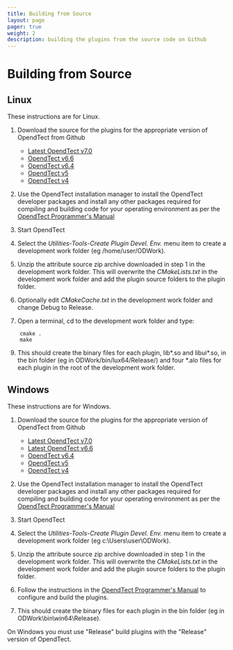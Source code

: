 ```yaml
---
title: Building from Source
layout: page
pager: true
weight: 2
description: building the plugins from the source code on Github
---
```

# Building from Source

## Linux
These instructions are for Linux.

1. Download the source for the plugins for the appropriate version of OpendTect from Github

    - [Latest OpendTect v7.0](https://github.com/waynegm/OpendTect-Plugins/archive/master.zip)
    - [OpendTect v6.6](https://github.com/waynegm/OpendTect-Plugins/archive/6.6.zip)
    - [OpendTect v6.4](https://github.com/waynegm/OpendTect-Plugins/archive/6.4.zip)
    - [OpendTect v5](https://github.com/waynegm/OpendTect-Plugins/archive/v5-stable.zip)
    - [OpendTect v4](https://github.com/waynegm/OpendTect-4-plugins/archive/master.zip)

2. Use the OpendTect installation manager to install the OpendTect developer packages and install any other packages required for compiling and building code for your operating environment as per the <a href="http://www.opendtect.org/rel/doc/Programmer/" target="_blank">OpendTect Programmer's Manual</a>

3. Start OpendTect

4. Select the *Utilities-Tools-Create Plugin Devel. Env.* menu item to create a development work folder (eg /home/user/ODWork).

5. Unzip the attribute source zip archive downloaded in step 1 in the development work folder. This will overwrite the *CMakeLists.txt* in the development work folder and add the plugin source folders to the plugin folder.

6. Optionally edit *CMakeCache.txt* in the development work folder and change Debug to Release.

7. Open a terminal, cd to the development work folder and type:
```
	cmake .
	make
```

9. This should create the binary files for each plugin, lib\*.so and libui\*.so, in the bin folder (eg in ODWork/bin/lux64/Release/) and four \*.alo files for each plugin in the root of the development work folder.

## Windows
These instructions are for Windows.

1. Download the source for the plugins for the appropriate version of OpendTect from Github
    - [Latest OpendTect v7.0](https://github.com/waynegm/OpendTect-Plugins/archive/master.zip)
    - [Latest OpendTect v6.6](https://github.com/waynegm/OpendTect-Plugins/archive/6.6.zip)
    - [OpendTect v6.4](https://github.com/waynegm/OpendTect-Plugins/archive/6.4.zip)
    - [OpendTect v5](https://github.com/waynegm/OpendTect-Plugins/archive/v5-stable.zip)
    - [OpendTect v4](https://github.com/waynegm/OpendTect-4-plugins/archive/master.zip)

2. Use the OpendTect installation manager to install the OpendTect developer packages and install any other packages required for compiling and building code for your operating environment as per the <a href="http://www.opendtect.org/rel/doc/Programmer/" target="_blank">OpendTect Programmer's Manual</a>

3. Start OpendTect

4. Select the *Utilities-Tools-Create Plugin Devel. Env.* menu item to create a development work folder (eg c:\Users\user\ODWork).

5. Unzip the attribute source zip archive downloaded in step 1 in the development work folder. This will overwrite the *CMakeLists.txt* in the development work folder and add the plugin source folders to the plugin folder.

6. Follow the instructions in the [OpendTect Programmer's Manual](http://opendtect.org/rel/doc/Programmer/windows.html) to configure and build the plugins.

7. This should create the binary files for each plugin in the bin folder (eg in ODWork\bin\win64\Release).

On Windows you must use "Release" build plugins with the "Release" version of OpendTect.
